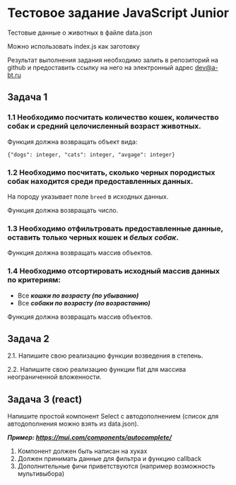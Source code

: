 # Тестовое задание JavaScript Junior

Тестовые данные о животных в файле data.json

Можно использовать index.js как заготовку

Результат выполнения задания необходимо залить в репозиторий на github и предоставить ссылку на него
на электронный адрес dev@a-bt.ru

## Задача 1
### 1.1 Необходимо посчитать количество кошек, количество собак и средний целочисленный возраст животных.

Функция должна возвращать объект вида:

`{"dogs": integer, "cats": integer, "avgage": integer}`

### 1.2 Необходимо посчитать, сколько черных породистых собак находится среди предоставленных данных.
На породу указывает поле `breed` в исходных данных.

Функция должна возвращать число.

### 1.3 Необходимо отфильтровать предоставленные данные, оставить только **черных кошек** и ***белых собак***.

Функция должна возвращать массив объектов.

### 1.4 Необходимо отсортировать исходный массив данных по критериям:
* Все ***кошки по возрасту (по убыванию)***
* Все ***собаки по возрасту (по возрастанию)***

Функция должна возвращать массив объектов.

## Задача 2
2.1. Напишите свою реализацию функции возведения в степень.

2.2. Напишите свою реализацию функции flat для массива неограниченной вложенности.

## Задача 3 (react)
Напишите простой компонент Select с автодополнением (список для автодополнения можно взять из data.json).

***Пример: https://mui.com/components/autocomplete/***
1. Компонент должен быть написан на хуках
2. Должен принимать данные для фильтра и функцию callback
3. Дополнительные фичи приветствуются (например возможность мультивыбора)
